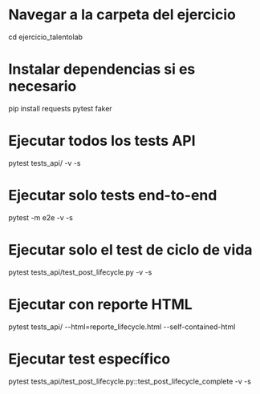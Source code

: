# Navegar a la carpeta del ejercicio

cd ejercicio_talentolab

# Instalar dependencias si es necesario

pip install requests pytest faker

# Ejecutar todos los tests API

pytest tests_api/ -v -s

# Ejecutar solo tests end-to-end

pytest -m e2e -v -s

# Ejecutar solo el test de ciclo de vida

pytest tests_api/test_post_lifecycle.py -v -s

# Ejecutar con reporte HTML

pytest tests_api/ --html=reporte_lifecycle.html --self-contained-html

# Ejecutar test específico

pytest tests_api/test_post_lifecycle.py::test_post_lifecycle_complete -v -s
